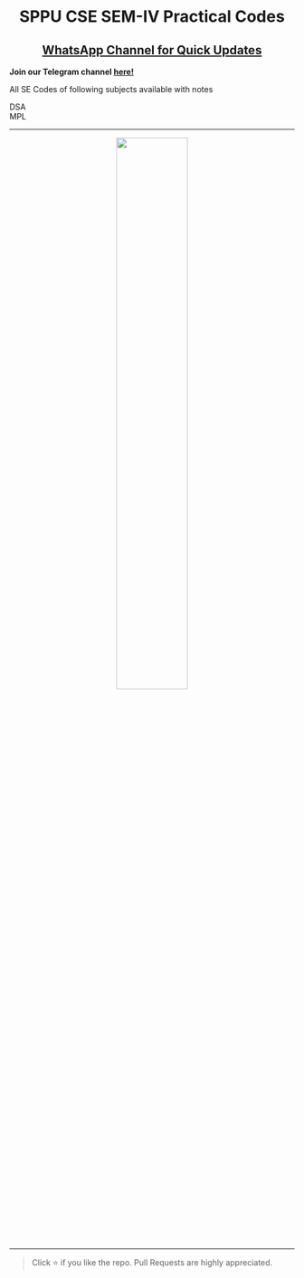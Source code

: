 <h1 align="center">SPPU CSE SEM-IV Practical Codes</h1>

<h2 align='center'>
  <a href="https://whatsapp.com/channel/0029ValjFriICVfpcV9HFc3b">
    WhatsApp Channel for Quick Updates
  </a>
</h2>

**Join our Telegram channel [here!](https://t.me/SPPU_TE_BE_COMP)**

All SE Codes of following subjects available with notes  

DSA  
MPL

<hr>
<p align='center'><img width="50%" src="https://github.com/user-attachments/assets/7efa5131-31b3-40dc-982f-4ce349282da5"></img></p>
<hr>

> Click :star: if you like the repo. Pull Requests are highly appreciated.
